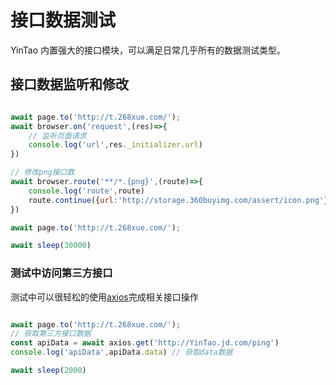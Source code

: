 # 接口数据测试

YinTao 内置强大的接口模块，可以满足日常几乎所有的数据测试类型。


## 接口数据监听和修改

```js

await page.to('http://t.268xue.com/');
await browser.on('request',(res)=>{
    // 监听页面请求
    console.log('url',res._initializer.url)
})

// 修改png接口数
await browser.route('**/*.{png}',(route)=>{
    console.log('route',route)
    route.continue({url:'http://storage.360buyimg.com/assert/icon.png'});
})

await page.to('http://t.268xue.com/');

await sleep(30000)
```

### 测试中访问第三方接口
测试中可以很轻松的使用[axios](http://www.axios-js.com/zh-cn/docs/)完成相关接口操作
```js

await page.to('http://t.268xue.com/');
// 获取第三方接口数据
const apiData = await axios.get('http://YinTao.jd.com/ping')
console.log('apiData',apiData.data) // 获取data数据

await sleep(2000)
```